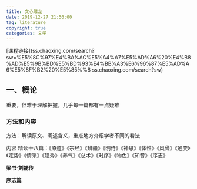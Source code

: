 ```yaml
---
title: 文心雕龙
date: 2019-12-27 21:56:00
tag: literature
copyright: true
categories: 文学
---
```


<!-- toc -->

<!-- toc -->

[课程链接](ss.chaoxing.com/search?sw=%E5%8C%97%E4%BA%AC%E5%A4%A7%E5%AD%A6%20%E4%B8%AD%E5%9B%BD%E5%BD%93%E4%BB%A3%E6%96%87%E5%AD%A6%E5%8F%B2%20%E5%85%%8 ss.chaoxing.com/search?sw)

## 一、概论

重要，但难于理解把握，几乎每一篇都有一点疑难

### 方法和内容

方法：解读原文、阐述含义，重点地方介绍学者不同的看法

内容 精读十八篇：《原道》《宗经》《辨骚》《明诗》《神思》《体性》《风骨》《通变》《定势》《情采》《隐秀》《养气》《总术》《时序》《物色》《知音》《序志》

**梁书·刘勰传**

**序志篇**

